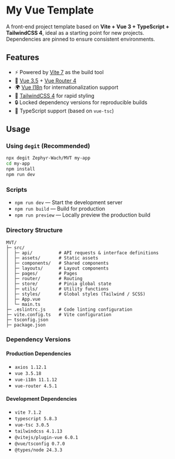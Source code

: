 # My Vue Template

A front-end project template based on **Vite + Vue 3 + TypeScript + TailwindCSS 4**, ideal as a starting point for new projects.  
Dependencies are pinned to ensure consistent environments.

## Features

- ⚡ Powered by [Vite 7](https://vitejs.dev/) as the build tool
- 🖖 [Vue 3.5](https://vuejs.org/) + [Vue Router 4](https://router.vuejs.org/)
- 🌍 [Vue I18n](https://vue-i18n.intlify.dev/) for internationalization support
- 🎨 [TailwindCSS 4](https://tailwindcss.com/) for rapid styling
- 🔒 Locked dependency versions for reproducible builds
- 📝 TypeScript support (based on `vue-tsc`)

## Usage

### Using `degit` (Recommended)

```bash
npx degit Zephyr-Wach/MVT my-app
cd my-app
npm install
npm run dev
```

### Scripts

- `npm run dev` — Start the development server
- `npm run build` — Build for production
- `npm run preview` — Locally preview the production build

### Directory Structure

```
MVT/
├─ src/
│  ├─ api/          # API requests & interface definitions
│  ├─ assets/       # Static assets
│  ├─ components/   # Shared components
│  ├─ layouts/      # Layout components
│  ├─ pages/        # Pages
│  ├─ router/       # Routing
│  ├─ store/        # Pinia global state
│  ├─ utils/        # Utility functions
│  ├─ styles/       # Global styles (Tailwind / SCSS)
│  ├─ App.vue
│  └─ main.ts
├─ .eslintrc.js     # Code linting configuration
├─ vite.config.ts   # Vite configuration
├─ tsconfig.json
├─ package.json
```

### Dependency Versions

#### Production Dependencies

- `axios 1.12.1`
- `vue 3.5.18`
- `vue-i18n 11.1.12`
- `vue-router 4.5.1`

#### Development Dependencies

- `vite 7.1.2`
- `typescript 5.8.3`
- `vue-tsc 3.0.5`
- `tailwindcss 4.1.13`
- `@vitejs/plugin-vue 6.0.1`
- `@vue/tsconfig 0.7.0`
- `@types/node 24.3.3`
